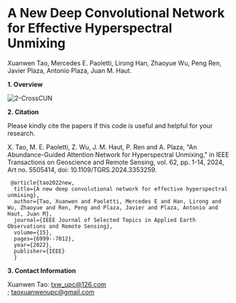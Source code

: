 # A New Deep Convolutional Network for Effective Hyperspectral Unmixing
Xuanwen Tao, Mercedes E. Paoletti, Lirong Han, Zhaoyue Wu, Peng Ren, Javier Plaza, Antonio Plaza, Juan M. Haut.

**1. Overview**

![2-CrossCUN](https://github.com/xuanwentao/Images/blob/main/CrossCUN.png)


**2. Citation**

Please kindly cite the papers if this code is useful and helpful for your research.

X. Tao, M. E. Paoletti, Z. Wu, J. M. Haut, P. Ren and A. Plaza, "An Abundance-Guided Attention Network for Hyperspectral Unmixing," in IEEE Transactions on Geoscience and Remote Sensing, vol. 62, pp. 1-14, 2024, Art no. 5505414, doi: 10.1109/TGRS.2024.3353259.

     @article{tao2022new,
      title={A new deep convolutional network for effective hyperspectral unmixing},
      author={Tao, Xuanwen and Paoletti, Mercedes E and Han, Lirong and Wu, Zhaoyue and Ren, Peng and Plaza, Javier and Plaza, Antonio and Haut, Juan M},
      journal={IEEE Journal of Selected Topics in Applied Earth Observations and Remote Sensing},
      volume={15},
      pages={6999--7012},
      year={2022},
      publisher={IEEE}
      }

**3. Contact Information**

Xuanwen Tao: txw_upc@126.com<br>; taoxuanwenupc@gmail.com<br>
